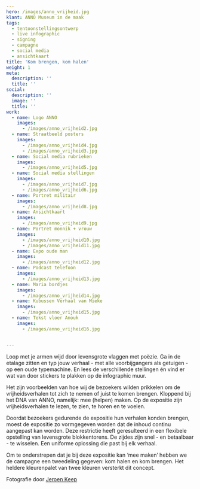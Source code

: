 ```yaml
---
hero: /images/anno_vrijheid.jpg
klant: ANNO Museum in de maak
tags:
  - tentoonstellingsontwerp
  - live infographic
  - signing
  - campagne
  - social media
  - ansichtkaart
title: 'Kom brengen, kom halen'
weight: 1
meta:
  description: ''
  title: ''
social:
  description: ''
  image: ''
  title: ''
work:
  - name: Logo ANNO
    images:
      - /images/anno_vrijheid2.jpg
  - name: Straatbeeld posters
    images:
      - /images/anno_vrijheid4.jpg
      - /images/anno_vrijheid3.jpg
  - name: Social media rubrieken
    images:
      - /images/anno_vrijheid5.jpg
  - name: Social media stellingen
    images:
      - /images/anno_vrijheid7.jpg
      - /images/anno_vrijheid6.jpg
  - name: Portret militair
    images:
      - /images/anno_vrijheid8.jpg
  - name: Ansichtkaart
    images:
      - /images/anno_vrijheid9.jpg
  - name: Portret monnik + vrouw
    images:
      - /images/anno_vrijheid10.jpg
      - /images/anno_vrijheid11.jpg
  - name: Expo oude man
    images:
      - /images/anno_vrijheid12.jpg
  - name: Podcast telefoon
    images:
      - /images/anno_vrijheid13.jpg
  - name: Maria bordjes
    images:
      - /images/anno_vrijheid14.jpg
  - name: Kubussen Verhaal van Mieke
    images:
      - /images/anno_vrijheid15.jpg
  - name: Tekst vloer Anouk
    images:
      - /images/anno_vrijheid16.jpg


---
```

Loop met je armen wijd door levensgrote vlaggen met poëzie. Ga in de etalage zitten en typ jouw verhaal - met alle voorbijgangers als getuigen - op een oude typemachine. En lees de verschillende stellingen én vind er wat van door stickers te plakken op de infographic muur.

Het zijn voorbeelden van hoe wij de bezoekers wilden prikkelen om de vrijheidsverhalen tot zich te nemen of juist te komen brengen. Kloppend bij het DNA van ANNO, namelijk: mee (helpen) maken. Op de expositie zijn vrijheidsverhalen te lezen, te zien, te horen en te voelen.

Doordat bezoekers gedurende de expositie hun verhalen konden brengen, moest de expositie zo vormgegeven worden dat de inhoud continu aangepast kan worden. Deze restrictie heeft geresulteerd in een flexibele opstelling van levensgrote blokkentorens. De zijdes zijn snel - en betaalbaar - te wisselen. Een uniforme oplossing die past bij elk verhaal.

Om te onderstrepen dat je bij deze expositie kan ‘mee maken’ hebben we de campagne een tweedeling gegeven: kom halen en kom brengen. Het heldere kleurenpalet van twee kleuren versterkt dit concept.

Fotografie door [Jeroen Keep](https://www.jeroenkeep.nl/ "Jeroen Keep")
